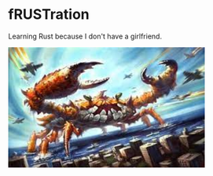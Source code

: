 # fRUSTration

Learning Rust because I don't have a girlfriend.

<img src="crab.jpeg" width="400">



